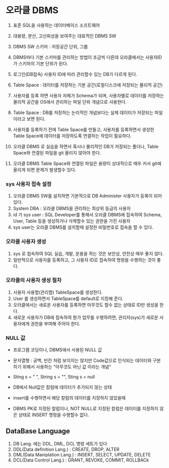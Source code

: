 # 오라클 DBMS
1. 표준 SQL을 사용하는 데이터베이스 소프트웨어
2. 대용량, 분산, 고신뢰성을 보여주는 대표적인 DBMS SW
3. DBMS SW 스키마 : 저장공간 단위, 그룹
4. DBMS마다 기본 스키마를 관리하는 방법이 조금씩 다른데
	오라클에서는 사용자ID가 스키마의 기본 단위가 된다.
5. 로그인(DB접속) 사용자 ID에 따라 관리할수 있는 DB가 다르게 된다.
6. Table Space : 데이터를 저장하는 기본 공간(로컬디스크에 저장되는 물리적 공간)
7. 사용자를 등록 하면 사용자 자체가 Schema가 되며, 사용자별로 데이터를 저장하는 물리적 공간을 OS에서 관리하는
파일 단위 개념으로 사용한다.
8. Table Space : DB를 저장하는 논리적인 개념보다는 실제 데이터가 저장되는 파일이라고 보면 된다.
9. 사용자를 등록하기 전에 Table Space를 만들고, 사용자를 등록하면서 생성한 Table Space에 데이터를 저장하도록 연결하는 작업이 필요하다.

10. 오라클 DBMS 로 실습을 하면서 혹시나 물리적인 DB가 저장되는 폴더나, Table Space와 연결된 파일을 git 올리지 않아야 한다.
11. 오라클 DBMS Table Space와 연결된 파일은 용량이 상대적으로 매우 커서 git에 올리게 되면 문제가 발생할수 있다.


### sys 사용자 접속 설정
1. 오라클 DBMS SW를 설치하면 기본적으로 DB Administer 사용자가 등록이 되어 있다. 
2. System DBA : 오라클 DBMS을 관리하는 최상위 등급의 사용자
3. id 가 sys user : SQL Developer를 통해서 오라클 DBMS에 접속하여 Schema, User, Table 등을 생성하거나 삭제할수 있는 권한을 가진 사용자
4. sys user는 오라클 DBMS를 설치할때 설정한 비밀번호로 접속을 할 수 있다.

### 오라클 사용자 생성
1. sys 로 접속하여 SQL 실습, 개발, 운용을 하는 것은 보안상, 안전상 매우 좋지 않다.
2. 일반적으로 사용자를 등록하고, 그 사용자 ID로 접속하여 명령을 수행하는 것이 좋다.

### 오라클의 사용자 생성 절차
1. 사용자 사용할(관리할) TableSpace를 생성한다.
2. User 를 생성하면서 TableSpace를 default로 지정해 준다.
3. 오라클에서는 새로운 사용자를 등록하면 아무것도 할수 없는 상태로 ID만 생성을 한다.
4. 새로운 사용자가 DB에 접속하여 뭔가 업무를 수행하려면, 관리자(sys)가 새로운 사용자에게 권한을 부여해 주어야 한다.

### NULL 값
* 프로그램 코딩이나, DBMS에서 사용된 NULL 값
* 문자열형 : 공백, 빈칸 처럼 보이지는 않지만 Code값으로 인식되는 데이터와 구분하기 위해서 사용하는 "아무것도 아닌 값 이라는 개념"
* Sting s = " ", String s = "", Sting s = null

* DB에서 Null값은 칼럼에 데이터가 추가되지 않는 상태
* insert를 수행하면서 해당 칼럼의 데이터를 지정하지 않았을때

* DBMS PK로 지정된 칼럼이나, NOT NULL로 지정된 칼럼은 데이터를 지정하지 않은 상태로 INSERT 명령을 수행할수 없다.

## DataBase Language
1. DB Lang. 에는 DDL, DML, DCL 명령 세트가 있다
2. DDL(Data definition Lang.) : CREATE, DROP, ALTER
3. DML(Data Maniplation Lang.) : INSERT, SELECT, UPDATE, DELETE
4. DCL(Data Control Lang.) : GRANT, REVOKE, COMMIT, ROLLBACk